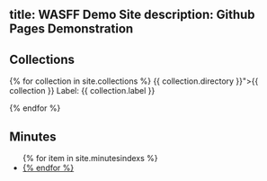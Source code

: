 title: WASFF Demo Site
description: Github Pages Demonstration
---

## Collections
{% for collection in site.collections %}
{{ collection.directory }}">{{ collection }}
Label: {{ collection.label }}

{% endfor %}


## Minutes
<ul>
{% for item in site.minutesindexs %}
<li> <a href="{{ item.path }}" {{ item.name }} </a>
{% endfor %}
</ul>


